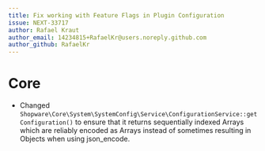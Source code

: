 ```yaml
---
title: Fix working with Feature Flags in Plugin Configuration
issue: NEXT-33717
author: Rafael Kraut
author_email: 14234815+RafaelKr@users.noreply.github.com
author_github: RafaelKr
---
```

# Core
* Changed `Shopware\Core\System\SystemConfig\Service\ConfigurationService::getConfiguration()` to ensure that it returns sequentially
  indexed Arrays which are reliably encoded as Arrays instead of sometimes resulting in Objects when using json_encode.
